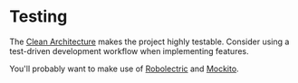 # Testing

The [Clean Architecture](clean-architecture.md) makes the project highly testable. Consider using a test-driven development workflow when implementing features.

You'll probably want to make use of [Robolectric](http://robolectric.org/) and [Mockito](https://site.mockito.org/).

